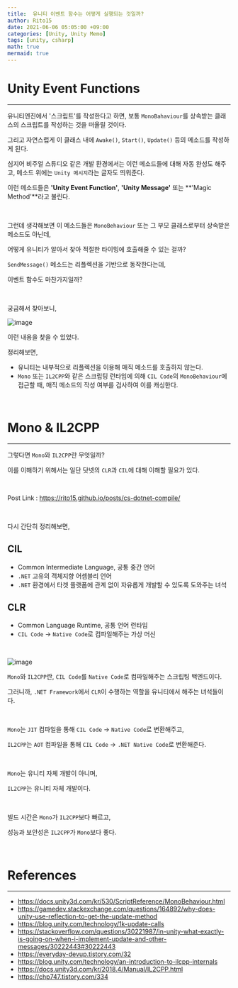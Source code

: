```yaml
---
title:  유니티 이벤트 함수는 어떻게 실행되는 것일까?
author: Rito15
date: 2021-06-06 05:05:00 +09:00
categories: [Unity, Unity Memo]
tags: [unity, csharp]
math: true
mermaid: true
---
```


# Unity Event Functions
---

유니티엔진에서 '스크립트'를 작성한다고 하면, 보통 `MonoBahaviour`를 상속받는 클래스의 스크립트를 작성하는 것을 떠올릴 것이다.

그리고 자연스럽게 이 클래스 내에 `Awake()`, `Start()`, `Update()` 등의 메소드를 작성하게 된다.

심지어 비주얼 스튜디오 같은 개발 환경에서는 이런 메소드들에 대해 자동 완성도 해주고, 메소드 위에는 `Unity 메시지`라는 글자도 띄워준다.

이런 메소드들은 **'Unity Event Function'**, **'Unity Message'** 또는 **'Magic Method'**라고 불린다.

<br>

그런데 생각해보면 이 메소드들은 `MonoBehaviour` 또는 그 부모 클래스로부터 상속받은 메소드도 아닌데,

어떻게 유니티가 알아서 찾아 적절한 타이밍에 호출해줄 수 있는 걸까?

`SendMessage()` 메소드는 리플렉션을 기반으로 동작한다는데,

이벤트 함수도 마찬가지일까?

<br>

궁금해서 찾아보니,

![image](https://user-images.githubusercontent.com/42164422/120898406-aeb49980-c665-11eb-8b92-34ff97c068ff.png)

이런 내용을 찾을 수 있었다.

정리해보면,

- 유니티는 내부적으로 리플렉션을 이용해 매직 메소드를 호출하지 않는다.
- `Mono` 또는 `IL2CPP`와 같은 스크립팅 런타임에 의해 `CIL Code`의 `MonoBehaviour`에 접근할 때, 매직 메소드의 작성 여부를 검사하여 이를 캐싱한다.

<br>

# Mono & IL2CPP
---

그렇다면 `Mono`와 `IL2CPP`란 무엇일까?

이를 이해하기 위해서는 일단 닷넷의 `CLR`과 `CIL`에 대해 이해할 필요가 있다.

<br>

Post Link : <https://rito15.github.io/posts/cs-dotnet-compile/>

<br>

다시 간단히 정리해보면,

## **CIL**
 - Common Intermediate Language, 공통 중간 언어
 - `.NET` 고유의 객체지향 어셈블리 언어
 - `.NET` 환경에서 타겟 플랫폼에 관계 없이 자유롭게 개발할 수 있도록 도와주는 녀석

## **CLR**
 - Common Language Runtime, 공통 언어 런타임
 - `CIL Code` -> `Native Code`로 컴파일해주는 가상 머신

<br>

![image](https://user-images.githubusercontent.com/42164422/120903808-42e12980-c683-11eb-8a6f-aeec25db5598.png)

`Mono`와 `IL2CPP`란, `CIL Code`를 `Native Code`로 컴파일해주는 스크립팅 백엔드이다.

그러니까, `.NET Framework`에서 `CLR`이 수행하는 역할을 유니티에서 해주는 녀석들이다.

<br>

`Mono`는 `JIT` 컴파일을 통해 `CIL Code` -> `Native Code`로 변환해주고,

`IL2CPP`는 `AOT` 컴파일을 통해 `CIL Code` -> `.NET Native Code`로 변환해준다.

<br>

`Mono`는 유니티 자체 개발이 아니며,

`IL2CPP`는 유니티 자체 개발이다.

<br>

빌드 시간은 `Mono`가 `IL2CPP`보다 빠르고,

성능과 보안성은 `IL2CPP`가 `Mono`보다 좋다.


<br>

# References
---
- <https://docs.unity3d.com/kr/530/ScriptReference/MonoBehaviour.html>
- <https://gamedev.stackexchange.com/questions/164892/why-does-unity-use-reflection-to-get-the-update-method>
- <https://blog.unity.com/technology/1k-update-calls>
- <https://stackoverflow.com/questions/30221987/in-unity-what-exactly-is-going-on-when-i-implement-update-and-other-messages/30222443#30222443>
- <https://everyday-devup.tistory.com/32>
- <https://blog.unity.com/technology/an-introduction-to-ilcpp-internals>
- <https://docs.unity3d.com/kr/2018.4/Manual/IL2CPP.html>
- <https://chp747.tistory.com/334>